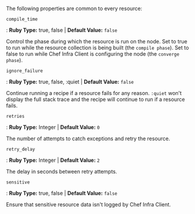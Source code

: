The following properties are common to every resource:

`compile_time`

: **Ruby Type:** true, false \| **Default Value:** `false`

  Control the phase during which the resource is run on the node. Set to true to run while the resource collection is being built (the `compile phase`). Set to false to run while Chef Infra Client is configuring the node (the `converge phase`).

`ignore_failure`

: **Ruby Type:** true, false, :quiet \| **Default Value:** `false`

  Continue running a recipe if a resource fails for any reason. `:quiet` won't display the full stack trace and the recipe will continue to run if a resource fails.

`retries`

: **Ruby Type:** Integer \| **Default Value:** `0`

  The number of attempts to catch exceptions and retry the resource.

`retry_delay`

: **Ruby Type:** Integer \| **Default Value:** `2`

  The delay in seconds between retry attempts.

`sensitive`

: **Ruby Type:** true, false \| **Default Value:** `false`

  Ensure that sensitive resource data isn't logged by Chef Infra Client.
